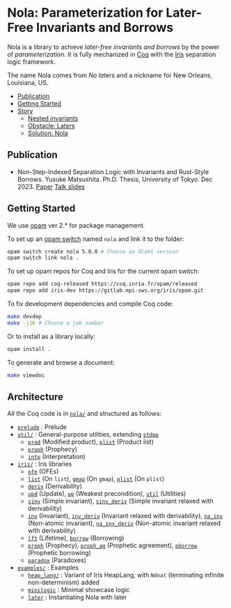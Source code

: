 # Nola: Parameterization for Later-Free Invariants and Borrows

Nola is a library to achieve _later-free invariants and borrows_ by the power
of _parameterization_.
It is fully mechanized in [Coq](https://coq.inria.fr/) with the
[Iris](https://iris-project.org/) separation logic framework.

The name Nola comes from _No_ *la*ters and a nickname for New Orleans,
Louisiana, US.

- [Publication](#publication)
- [Getting Started](#getting-started)
- [Story](#story)
  + [Nested invariants](#nested-invariants)
  + [Obstacle: Laters](#obstacle-laters)
  + [Solution: Nola](#solution-nola)

## Publication

- Non-Step-Indexed Separation Logic with Invariants and Rust-Style Borrows.
  Yusuke Matsushita. Ph.D. Thesis, University of Tokyo. Dec 2023.
  [Paper](https://shiatsumat.github.io/papers/phd-thesis.pdf)
  [Talk slides](https://shiatsumat.github.io/talks/phd-thesis-talk.pdf)

## Getting Started

We use [opam](https://opam.ocaml.org/) ver 2.* for package management.

To set up an [opam switch](https://opam.ocaml.org/doc/man/opam-switch.html)
named `nola` and link it to the folder:
```bash
opam switch create nola 5.0.0 # Choose an OCaml version
opam switch link nola .
```

To set up opam repos for Coq and Iris for the current opam switch:
```bash
opam repo add coq-released https://coq.inria.fr/opam/released
opam repo add iris-dev https://gitlab.mpi-sws.org/iris/opam.git
```

To fix development dependencies and compile Coq code:
```bash
make devdep
make -j16 # Choose a job number
```

Or to install as a library locally:
```bash
opam install .
```

To generate and browse a document:
```bash
make viewdoc
```

## Architecture

All the Coq code is in [`nola/`](nola/) and structured as follows:
- [`prelude`](nola/prelude.v) : Prelude
- [`util/`](nola/util/) : General-purpose utilities, extending
  [`stdpp`](https://gitlab.mpi-sws.org/iris/stdpp)
  + [`prod`](nola/util/prod.v) (Modified product),
    [`plist`](nola/util/plist.v) (Product list)
  + [`proph`](nola/util/proph.v) (Prophecy)
  + [`intp`](nola/util/intp.v) (Interpretation)
- [`iris/`](nola/iris) : Iris libraries
  + [`ofe`](nola/iris/ofe.v) (OFEs)
  + [`list`](nola/iris/list.v) (On `list`),
    [`gmap`](nola/iris/gmap.v) (On `gmap`),
    [`plist`](nola/iris/plist.v) (On `plist`)
  + [`deriv`](nola/iris/deriv.v) (Derivability)
  + [`upd`](nola/iris/upd.v) (Update),
    [`wp`](nola/iris/wp.v) (Weakest precondition),
    [`util`](nola/iris/util.v) (Utilities)
  + [`sinv`](nola/iris/sinv.v) (Simple invariant),
    [`sinv_deriv`](nola/iris/sinv_deriv.v) (Simple invariant relaxed with
      derivability)
  + [`inv`](nola/iris/inv.v) (Invariant),
    [`inv_deriv`](nola/iris/inv_deriv.v) (Invariant relaxed with derivability),
    [`na_inv`](nola/iris/na_inv.v) (Non-atomic invariant),
    [`na_inv_deriv`](nola/iris/na_inv_deriv.v) (Non-atomic invariant relaxed
      with derivability)
  + [`lft`](nola/iris/lft.v) (Lifetime),
    [`borrow`](nola/iris/borrow.v) (Borrowing)
  + [`proph`](nola/iris/proph.v) (Prophecy),
    [`proph_ag`](nola/iris/proph_ag.v) (Prophetic agreement),
    [`pborrow`](nola/iris/pborrow.v) (Prophetic borrowing)
  + [`paradox`](nola/iris/paradox.v) (Paradoxes)
- [`examples/`](nola/examples/) : Examples
  + [`heap_lang/`](nola/examples/heap_lang/) : Variant of Iris HeapLang,
    with `Ndnat` (terminating infinite non-determinism) added
  + [`minilogic`](nola/examples/minilogic.v) : Minimal showcase logic
  + [`later`](nola/examples/later.v) : Instantiating Nola with later

